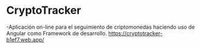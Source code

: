 # CryptoTracker
-Aplicación on-line para el seguimiento de criptomonedas haciendo uso de Angular como Framework de desarrollo. https://cryptotracker-b1ef7.web.app/ 
